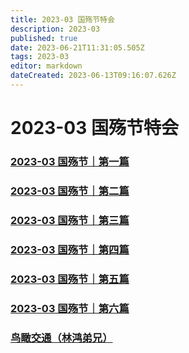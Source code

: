 ```yaml
---
title: 2023-03 国殇节特会
description: 2023-03
published: true
date: 2023-06-21T11:31:05.505Z
tags: 2023-03
editor: markdown
dateCreated: 2023-06-13T09:16:07.626Z
---
```


# 2023-03 国殇节特会
### [2023-03 国殇节｜第一篇](/home/2023-03/2023-03-01)
### [2023-03 国殇节｜第二篇](/home/2023-03/2023-03-02)
### [2023-03 国殇节｜第三篇](/home/2023-03/2023-03-03)
### [2023-03 国殇节｜第四篇](/home/2023-03/2023-03-04)
### [2023-03 国殇节｜第五篇](/home/2023-03/2023-03-05)
### [2023-03 国殇节｜第六篇](/home/2023-03/2023-03-06)
### [鸟瞰交通（林鸿弟兄）](https://1p8pyp-my.sharepoint.com/:v:/g/personal/sundanaizhu_1p8pyp_onmicrosoft_com/ES3u7RV4rpBOhGFNxSlDXvAB8usggxxJv40Zoaekr3BFcw?e=lzvh42)